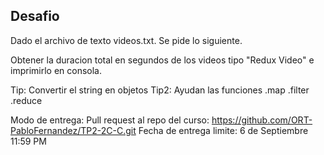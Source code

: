 ## Desafio

Dado el archivo de texto videos.txt. Se pide lo siguiente.

Obtener la duracion total en segundos de los videos tipo "Redux Video" e imprimirlo en consola.

Tip: Convertir el string en objetos
Tip2: Ayudan las funciones .map .filter .reduce

Modo de entrega: Pull request al repo del curso: https://github.com/ORT-PabloFernandez/TP2-2C-C.git
Fecha de entrega limite: 6 de Septiembre 11:59 PM



